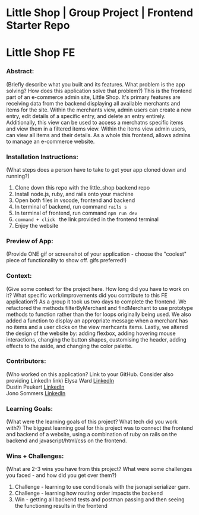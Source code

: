 # Little Shop | Group Project | Frontend Starter Repo

# Little Shop FE 

### Abstract:
(Briefly describe what you built and its features. What problem is the app solving? How does this application solve that problem?)
This is the frontend part of an e-commerce admin site, Little Shop.  It's primary features are receiving data from the backend displaying all available merchants and items for the site.  Within the merchants view, admin users can create a new entry, edit details of a specific entry, and delete an entry entirely.  Additionally, this view can be used to access a merchatns specific items and view them in a filtered items view.  Within the items view admin users, can view all items and their details.  As a whole this frontend, allows admins to manage an e-commerce website. 

### Installation Instructions:
(What steps does a person have to take to get your app cloned down and running?)
1. Clone down this repo with the little_shop backend repo
2. Install node.js, ruby, and rails onto your machine
3. Open both files in vscode, frontend and backend
4. In terminal of backend, run command ```rails s```
5. In terminal of frontend, run command ```npm run dev```
6. ```command + click ``` the link provided in the frontend terminal
7. Enjoy the website

### Preview of App:
(Provide ONE gif or screenshot of your application - choose the "coolest" piece of functionality to show off. gifs preferred!)

### Context:
(Give some context for the project here. How long did you have to work on it? What specific work/improvements did you contribute to this FE application?)
As a group it took us two days to complete the frontend.  We refactored the methods filterByMerchant and findMerchant to use prototype methods to function rather than the for loops originally being used.  We also added a function to display an appropriate message when a merchant has no items and a user clicks on the view merhcants items. Lastly, we altered the design of the website by: adding flexbox, adding hovering mouse interactions, changing the button shapes, customising the header, adding effects to the aside, and changing the color palette.

### Contributors:
(Who worked on this application? Link to your GitHub. Consider also providing LinkedIn link)
Elysa Ward [LinkedIn](https://www.linkedin.com/in/elysa-ward/) <br>
Dustin Peukert [LinkedIn](https://www.linkedin.com/in/jonosommers/)
<br>
Jono Sommers [LinkedIn](https://www.linkedin.com/in/dustin-peukert/)

### Learning Goals:
(What were the learning goals of this project? What tech did you work with?)
The biggest learning goal for this project was to connect the frontend and backend of a website, using a combination of ruby on rails on the backend and javascript/html/css on the frontend.

### Wins + Challenges:
(What are 2-3 wins you have from this project? What were some challenges you faced - and how did you get over them?)
   1. Challenge - learning to use conditionals with the jsonapi serializer gam.
   2. Challenge - learning how routing order impacts the backend
   3. Win - getting all backend tests and postman passing and then seeing the functioning results in the frontend
